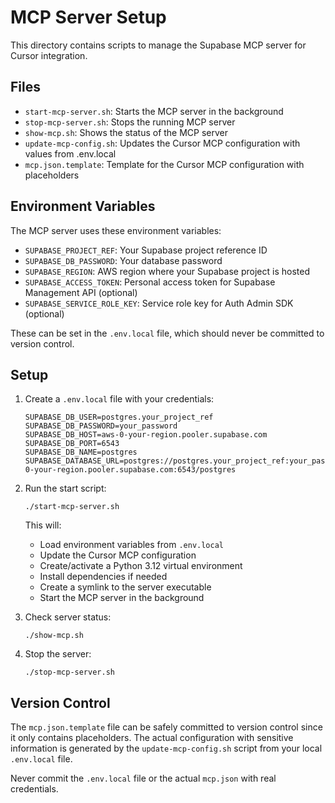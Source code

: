# MCP Server Setup

This directory contains scripts to manage the Supabase MCP server for Cursor integration.

## Files

- `start-mcp-server.sh`: Starts the MCP server in the background
- `stop-mcp-server.sh`: Stops the running MCP server
- `show-mcp.sh`: Shows the status of the MCP server
- `update-mcp-config.sh`: Updates the Cursor MCP configuration with values from .env.local
- `mcp.json.template`: Template for the Cursor MCP configuration with placeholders

## Environment Variables

The MCP server uses these environment variables:

- `SUPABASE_PROJECT_REF`: Your Supabase project reference ID
- `SUPABASE_DB_PASSWORD`: Your database password
- `SUPABASE_REGION`: AWS region where your Supabase project is hosted
- `SUPABASE_ACCESS_TOKEN`: Personal access token for Supabase Management API (optional)
- `SUPABASE_SERVICE_ROLE_KEY`: Service role key for Auth Admin SDK (optional)

These can be set in the `.env.local` file, which should never be committed to version control.

## Setup

1. Create a `.env.local` file with your credentials:

   ```
   SUPABASE_DB_USER=postgres.your_project_ref
   SUPABASE_DB_PASSWORD=your_password
   SUPABASE_DB_HOST=aws-0-your-region.pooler.supabase.com
   SUPABASE_DB_PORT=6543
   SUPABASE_DB_NAME=postgres
   SUPABASE_DATABASE_URL=postgres://postgres.your_project_ref:your_password@aws-0-your-region.pooler.supabase.com:6543/postgres
   ```

2. Run the start script:

   ```
   ./start-mcp-server.sh
   ```

   This will:

   - Load environment variables from `.env.local`
   - Update the Cursor MCP configuration
   - Create/activate a Python 3.12 virtual environment
   - Install dependencies if needed
   - Create a symlink to the server executable
   - Start the MCP server in the background

3. Check server status:

   ```
   ./show-mcp.sh
   ```

4. Stop the server:
   ```
   ./stop-mcp-server.sh
   ```

## Version Control

The `mcp.json.template` file can be safely committed to version control since it only contains placeholders. The actual configuration with sensitive information is generated by the `update-mcp-config.sh` script from your local `.env.local` file.

Never commit the `.env.local` file or the actual `mcp.json` with real credentials.
